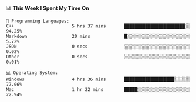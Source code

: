 
<!--START_SECTION:waka-->
📊 **This Week I Spent My Time On** 

```text
💬 Programming Languages: 
C++                      5 hrs 37 mins       ███████████████████████░░   94.25% 
Markdown                 20 mins             █░░░░░░░░░░░░░░░░░░░░░░░░   5.72% 
JSON                     0 secs              ░░░░░░░░░░░░░░░░░░░░░░░░░   0.02% 
Other                    0 secs              ░░░░░░░░░░░░░░░░░░░░░░░░░   0.01%

💻 Operating System: 
Windows                  4 hrs 36 mins       ███████████████████░░░░░░   77.06% 
Mac                      1 hr 22 mins        █████░░░░░░░░░░░░░░░░░░░░   22.94%

```


<!--END_SECTION:waka-->
